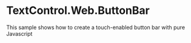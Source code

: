 # TextControl.Web.ButtonBar
This sample shows how to create a touch-enabled button bar with pure Javascript
